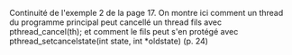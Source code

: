 Continuité de l'exemple 2 de la page 17. On montre ici comment un thread du programme principal peut cancellé un thread  fils avec
pthread_cancel(th); et comment le fils peut s'en protégé avec pthread_setcancelstate(int state, int *oldstate) (p. 24)  
